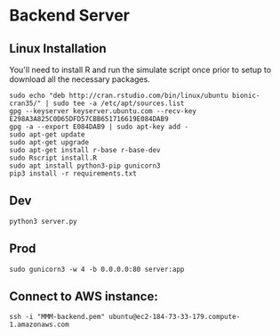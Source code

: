 # Backend Server

## Linux Installation
You'll need to install R and run the simulate script once prior to setup to download all the necessary packages.
```
sudo echo "deb http://cran.rstudio.com/bin/linux/ubuntu bionic-cran35/" | sudo tee -a /etc/apt/sources.list
gpg --keyserver keyserver.ubuntu.com --recv-key E298A3A825C0D65DFD57CBB651716619E084DAB9
gpg -a --export E084DAB9 | sudo apt-key add -
sudo apt-get update
sudo apt-get upgrade
sudo apt-get install r-base r-base-dev
sudo Rscript install.R 
sudo apt install python3-pip gunicorn3
pip3 install -r requirements.txt
```

## Dev
```
python3 server.py
```

## Prod
```
sudo gunicorn3 -w 4 -b 0.0.0.0:80 server:app
```

## Connect to AWS instance:
```
ssh -i "MMM-backend.pem" ubuntu@ec2-184-73-33-179.compute-1.amazonaws.com
```